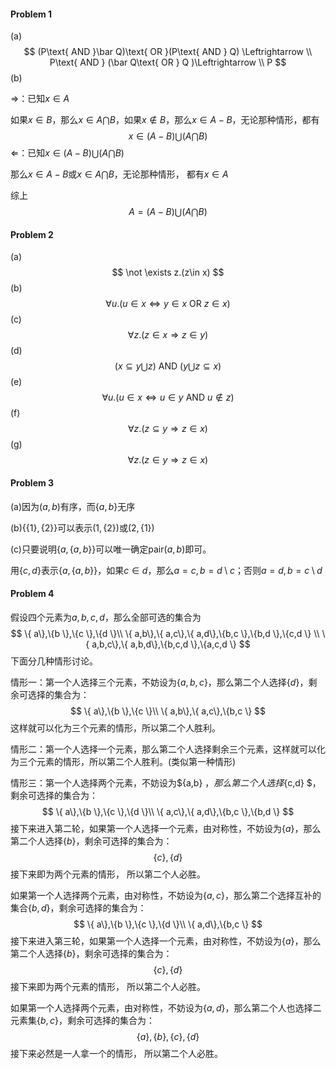 #### Problem 1

(a)
$$
(P\text{ AND }\bar Q)\text{ OR }(P\text{ AND } Q) \Leftrightarrow \\
P\text{ AND } (\bar Q\text{ OR } Q )\Leftrightarrow \\
P
$$
(b)

$\Rightarrow$：已知$x\in A$

如果$x\in B$，那么$x\in A\bigcap B$，如果$x\notin B$，那么$x\in A- B$，无论那种情形，都有
$$
x\in (A-B) \bigcup (A\bigcap B)
$$
$\Leftarrow$：已知$x\in (A-B) \bigcup (A\bigcap B)$

那么$x\in A-B$或$x\in A\bigcap B$，无论那种情形， 都有$x\in A$

综上
$$
A= (A-B)\bigcup (A\bigcap B)
$$



#### Problem 2

(a)
$$
\not \exists z.(z\in x)
$$
(b)
$$
\forall u.(u\in x \Leftrightarrow y\in x \text{ OR } z\in x ) 
$$
(c)
$$
\forall z.(z\in x \Rightarrow z\in y)
$$
(d)
$$
(x\subseteq y\bigcup z) \text{ AND }(y\bigcup z\subseteq x)
$$
(e)
$$
\forall u.(u\in x \Leftrightarrow u\in y \text{ AND } u\notin z)
$$
(f)
$$
\forall z.(z \subseteq y \Rightarrow z \in x)
$$
(g)
$$
\forall z.(z\in y\Rightarrow z\in x)
$$




#### Problem 3

(a)因为$(a,b)$有序，而$\{a,b\}$无序

(b)$\{\{1\},\{2\}\}$可以表示$(1,\{2\})$或$(2,\{1\})$

(c)只要说明$\{a,\{a,b\}\}$可以唯一确定$\text{pair}(a,b)$即可。

用$\{c, d\}$表示$\{a,\{a,b\}\}$，如果$c \in d$，那么$a=c, b= d\setminus c$；否则$a=d,b= c\setminus d$



#### Problem 4

假设四个元素为$a,b,c,d$，那么全部可选的集合为
$$
\{ a\},\{b \},\{c \},\{d \}\\
\{ a,b\},\{ a,c\},\{ a,d\},\{b,c \},\{b,d \},\{c,d \} \\
\{ a,b,c\},\{ a,b,d\},\{b,c,d \},\{a,c,d \}
$$
下面分几种情形讨论。

情形一：第一个人选择三个元素，不妨设为$\{a,b,c\}$，那么第二个人选择$\{ d\}$，剩余可选择的集合为：
$$
\{ a\},\{b \},\{c \}\\
\{ a,b\},\{ a,c\},\{b,c \}
$$
这样就可以化为三个元素的情形，所以第二个人胜利。

情形二：第一个人选择一个元素，那么第二个人选择剩余三个元素，这样就可以化为三个元素的情形，所以第二个人胜利。(类似第一种情形)

情形三：第一个人选择两个元素，不妨设为$\{a,b\} $，那么第二个人选择$\{c,d\} $，剩余可选择的集合为：
$$
\{ a\},\{b \},\{c \},\{d \}\\
\{ a,c\},\{ a,d\},\{b,c \},\{b,d \}
$$
接下来进入第二轮，如果第一个人选择一个元素，由对称性，不妨设为$\{a\}$，那么第二个人选择$\{b\}$，剩余可选择的集合为：
$$
\{c\},\{d\}
$$
接下来即为两个元素的情形， 所以第二个人必胜。

如果第一个人选择两个元素，由对称性，不妨设为$\{a,c\}$，那么第二个选择互补的集合$\{b,d\}$，剩余可选择的集合为：
$$
\{ a\},\{b \},\{c \},\{d \}\\
\{ a,d\},\{b,c \}
$$
接下来进入第三轮，如果第一个人选择一个元素，由对称性，不妨设为$\{a\}​$，那么第二个人选择$\{b \}​$，剩余可选择的集合为：
$$
\{c\},\{d\}
$$
接下来即为两个元素的情形， 所以第二个人必胜。

如果第一个人选择两个元素，由对称性，不妨设为$\{a ,d\}$，那么第二个人也选择二元素集$\{b ,c\}$，剩余可选择的集合为：
$$
\{ a\},\{b \},\{c \},\{d \}
$$
接下来必然是一人拿一个的情形， 所以第二个人必胜。